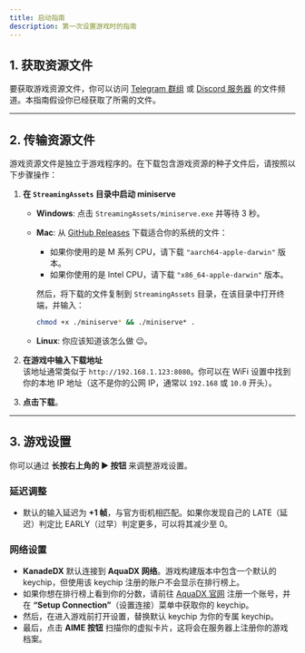 ```yaml
---
title: 启动指南
description: 第一次设置游戏时的指南
---
```


## **1. 获取资源文件**

要获取游戏资源文件，你可以访问 [Telegram 群组](https://kdx.nightcord.com.de/zh/general/community) 或 [Discord 服务器](https://kdx.nightcord.com.de/zh/general/community) 的文件频道。本指南假设你已经获取了所需的文件。

---

## **2. 传输资源文件**

游戏资源文件是独立于游戏程序的。在下载包含游戏资源的种子文件后，请按照以下步骤操作：

1. **在 `StreamingAssets` 目录中启动 miniserve**
    - **Windows**: 点击 `StreamingAssets/miniserve.exe` 并等待 3 秒。
    - **Mac**: 从 [GitHub Releases](https://github.com/svenstaro/miniserve/releases/tag/v0.29.0) 下载适合你的系统的文件：
        - 如果你使用的是 M 系列 CPU，请下载 `"aarch64-apple-darwin"` 版本。
        - 如果你使用的是 Intel CPU，请下载 `"x86_64-apple-darwin"` 版本。

        然后，将下载的文件复制到 `StreamingAssets` 目录，在该目录中打开终端，并输入：

      ```bash
      chmod +x ./miniserve* && ./miniserve* .
      ```

    - **Linux**: 你应该知道该怎么做 😉。

2. **在游戏中输入下载地址**  
   该地址通常类似于 `http://192.168.1.123:8080`。你可以在 WiFi 设置中找到你的本地 IP 地址（这不是你的公网 IP，通常以 `192.168` 或 `10.0` 开头）。

3. **点击下载**。

---

## **3. 游戏设置**

你可以通过 **长按右上角的 ▶️ 按钮** 来调整游戏设置。

### **延迟调整**

- 默认的输入延迟为 **+1 帧**，与官方街机相匹配。如果你发现自己的 LATE（延迟）判定比 EARLY（过早）判定更多，可以将其减少至 0。

### **网络设置**

- **KanadeDX** 默认连接到 **AquaDX 网络**。游戏构建版本中包含一个默认的 keychip，但使用该 keychip 注册的账户不会显示在排行榜上。
- 如果你想在排行榜上看到你的分数，请前往 [AquaDX 官网](https://aquadx.net/) 注册一个账号，并在 **“Setup Connection”**（设置连接）菜单中获取你的 keychip。
- 然后，在进入游戏前打开设置，替换默认 keychip 为你的专属 keychip。
- 最后，点击 **AIME 按钮** 扫描你的虚拟卡片，这将会在服务器上注册你的游戏档案。
